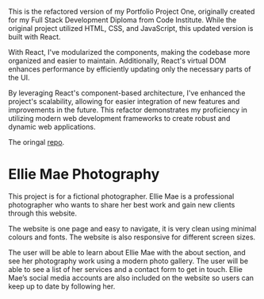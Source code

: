 This is the refactored version of my Portfolio Project One, originally created for my Full Stack Development Diploma from Code Institute. While the original project utilized HTML, CSS, and JavaScript, this updated version is built with React.

With React, I've modularized the components, making the codebase more organized and easier to maintain. Additionally, React's virtual DOM enhances performance by efficiently updating only the necessary parts of the UI.

By leveraging React's component-based architecture, I've enhanced the project's scalability, allowing for easier integration of new features and improvements in the future. This refactor demonstrates my proficiency in utilizing modern web development frameworks to create robust and dynamic web applications.

The oringal [repo](https://github.com/EdwardShanahan07/ellie-mae-photography).

# Ellie Mae Photography

This project is for a fictional photographer. Ellie Mae is a professional photographer who wants to share her best work and gain new clients through this website.

The website is one page and easy to navigate, it is very clean using minimal colours and fonts. The website is also responsive for different screen sizes.

The user will be able to learn about Ellie Mae with the about section, and see her photography work using a modern photo gallery. The user will be able to see a list of her services and a contact form to get in touch. Ellie Mae’s social media accounts are also included on the website so users can keep up to date by following her.
